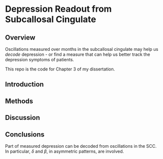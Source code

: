 # Depression Readout from Subcallosal Cingulate

## Overview
Oscillations measured over months in the subcallosal cingulate may help us _decode_ depression - or find a measure that can help us better track the depression symptoms of patients.

This repo is the code for Chapter 3 of my dissertation.


## Introduction

## Methods

## Discussion

## Conclusions
Part of measured depression can be decoded from oscillations in the SCC.
In particular, $\delta$ and $\beta$, in asymmetric patterns, are involved.
